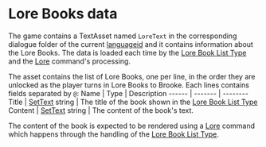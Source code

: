 # Lore Books data

The game contains a TextAsset named `LoreText` in the corresponding dialogue folder of the current [languageid](../SetText/languageid.md) and it contains information about the Lore Books. The data is loaded each time by the [Lore Book List Type](../ItemList/List%20Types%20Group%20Details/Lore%20Book%20List%20Type.md) and the [Lore](../SetText/Commands/Individual%20commands/Lore.md) command's processing.

The asset contains the list of Lore Books, one per line, in the order they are unlocked as the player turns in Lore Books to Brooke. Each lines contains fields separated by `@`:
Name | Type | Description
------ | ------- | --------
Title | [SetText](../SetText/SetText.md) string | The title of the book shown in the [Lore Book List Type](../ItemList/List%20Types%20Group%20Details/Lore%20Book%20List%20Type.md)
Content | [SetText](../SetText/SetText.md) string | The content of the book's text.

The content of the book is expected to be rendered using a [Lore](../SetText/Commands/Individual%20commands/Lore.md) command which happens through the handling of the [Lore Book List Type](../ItemList/List%20Types%20Group%20Details/Lore%20Book%20List%20Type.md).
